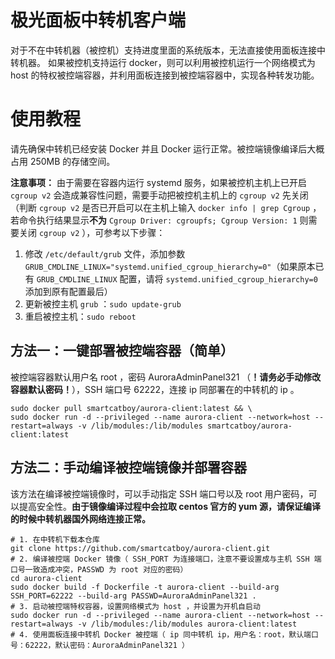 # 极光面板中转机客户端

对于不在中转机器（被控机）支持进度里面的系统版本，无法直接使用面板连接中转机器。 如果被控机支持运行 docker，则可以利用被控机运行一个网络模式为 host 的特权被控端容器，并利用面板连接到被控端容器中，实现各种转发功能。

# 使用教程

请先确保中转机已经安装 Docker 并且 Docker 运行正常。被控端镜像编译后大概占用 250MB 的存储空间。

**注意事项：** 由于需要在容器内运行 systemd 服务，如果被控机主机上已开启 `cgroup v2` 会造成兼容性问题，需要手动把被控机主机上的 `cgroup v2` 先关闭（判断 `cgroup v2` 是否已开启可以在主机上输入 `docker info | grep Cgroup` ，若命令执行结果显示**不为** `Cgroup Driver: cgroupfs; Cgroup Version: 1` 则需要关闭 `cgroup v2` ），可参考以下步骤：

1. 修改 `/etc/default/grub` 文件，添加参数 `GRUB_CMDLINE_LINUX="systemd.unified_cgroup_hierarchy=0"`（如果原本已有 `GRUB_CMDLINE_LINUX` 配置，请将 `systemd.unified_cgroup_hierarchy=0` 添加到原有配置最后）
2. 更新被控主机 `grub` ：`sudo update-grub`
3. 重启被控主机：`sudo reboot`

## 方法一：一键部署被控端容器（简单）

被控端容器默认用户名 root ，密码 AuroraAdminPanel321 （**！请务必手动修改容器默认密码！**），SSH 端口号 62222，连接 ip 同部署在的中转机的 ip 。

```shell
sudo docker pull smartcatboy/aurora-client:latest && \
sudo docker run -d --privileged --name aurora-client --network=host --restart=always -v /lib/modules:/lib/modules smartcatboy/aurora-client:latest
```

## 方法二：手动编译被控端镜像并部署容器

该方法在编译被控端镜像时，可以手动指定 SSH 端口号以及 root 用户密码，可以提高安全性。**由于镜像编译过程中会拉取 centos 官方的 yum 源，请保证编译的时候中转机器国外网络连接正常。**

```shell
# 1. 在中转机下载本仓库
git clone https://github.com/smartcatboy/aurora-client.git
# 2. 编译被控端 Docker 镜像（ SSH_PORT 为连接端口，注意不要设置成与主机 SSH 端口号一致造成冲突，PASSWD 为 root 对应的密码）
cd aurora-client
sudo docker build -f Dockerfile -t aurora-client --build-arg SSH_PORT=62222 --build-arg PASSWD=AuroraAdminPanel321 .
# 3. 启动被控端特权容器，设置网络模式为 host ，并设置为开机自启动
sudo docker run -d --privileged --name aurora-client --network=host --restart=always -v /lib/modules:/lib/modules aurora-client:latest
# 4. 使用面板连接中转机 Docker 被控端（ ip 同中转机 ip，用户名：root，默认端口号：62222，默认密码：AuroraAdminPanel321 ）
```
